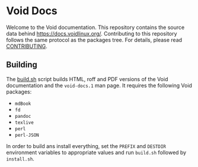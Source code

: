 # Void Docs

Welcome to the Void documentation. This repository contains the source data
behind <https://docs.voidlinux.org/>. Contributing to this repository follows
the same protocol as the packages tree. For details, please read
[CONTRIBUTING](./CONTRIBUTING.md).

## Building

The [build.sh](./build.sh) script builds HTML, roff and PDF versions of the Void
documentation and the `void-docs.1` man page. It requires the following Void
packages:

- `mdBook`
- `fd`
- `pandoc`
- `texlive`
- `perl`
- `perl-JSON`

In order to build ans install everything, set the `PREFIX` and `DESTDIR`
environment variables to appropriate values and run `build.sh` followed by
`install.sh`.
